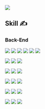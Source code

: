 <!-- <a href="버튼을 눌렀을 때 이동할 링크" target="_blank"><img src="https://img.shields.io/badge/blog-61DAFB?style=flat-square&logo=Hack The Box&logoColor=white"/></a> -->


<a href="https://github.com/devxb/gitanimals">
<img
  src="https://render.gitanimals.org/farms/hooeee"
/>
</a>


<!-- ## 🫠 Interview



![](https://img1.daumcdn.net/thumb/R1280x0/?fname=http://t1.daumcdn.net/brunch/service/user/5xeg/image/Ys8IiH_K2I6bqYATXAMvomg7RKg.png) -->

## Skill ✍️


### Back-End

<a><img src="https://img.shields.io/badge/kotlin-7F52FF?style=flat-square&logo=kotlin&logoColor=white"/></a>
<a><img src="https://img.shields.io/badge/java-007396?style=flat-square&logo=java&logoColor=white"/></a>
<a><img src="https://img.shields.io/badge/Spring Boot-6DB33F?style=flat-square&logo=Spring Boot&logoColor=white"/></a>
<a><img src="https://img.shields.io/badge/Spring Data-6DB33F?style=flat-square&logo=Spring Boot&logoColor=white"/></a>
<a><img src="https://img.shields.io/badge/Spring Cloud-6DB33F?style=flat-square&logo=Spring Boot&logoColor=white"/></a>
<a><img src="https://img.shields.io/badge/Gradle-02303A?style=flat-square&logo=Gradle&logoColor=**white**"/></a>

<a><img src="https://img.shields.io/badge/.net-512BD4?style=flat-square&logo=csharp&logoColor=white"/></a>
<a><img src="https://img.shields.io/badge/ASP core-0078D7?style=flat-square&logo=microsoftedge&logoColor=white"/></a>
<a><img src="https://img.shields.io/badge/TypeScript-262627?style=flat-square&logo=TypeScript&logoColor=white"/></a>

<a><img src="https://img.shields.io/badge/apache kafka-231F20?style=flat-square&logo=apachekafka&logoColor=white"/></a>
<a><img src="https://img.shields.io/badge/Rabbit mq-FF6600?style=flat-square&logo=rabbitmq&logoColor=white"/></a>
<a><img src="https://img.shields.io/badge/gRPC-000000?style=flat-square&logo=hubspot&logoColor=white"/></a>

<a><img src="https://img.shields.io/badge/redis-DC382D?style=flat-square&logo=redis&logoColor=white"/></a>
<a><img src="https://img.shields.io/badge/postgresql-4169E1?style=flat-square&logo=postgresql&logoColor=white"/></a>
<a><img src="https://img.shields.io/badge/SQL Server-CC2927?style=flat-square&logo=microsoftsqlserver&logoColor=white"/></a>

<a><img src="https://img.shields.io/badge/docker Compose-2496ED?style=flat-square&logo=docker&logoColor=white"/></a>
<a><img src="https://img.shields.io/badge/grafana-F46800?style=flat-square&logo=grafana&logoColor=white"/></a>
<a><img src="https://img.shields.io/badge/prometheus-E6522C?style=flat-square&logo=prometheus&logoColor=white"/></a> 

<!--
<a><img src="https://img.shields.io/badge/Spring Boot-6DB33F?style=flat-square&logo=Spring Boot&logoColor=white"/></a>
<a><img src="https://img.shields.io/badge/Spring Data-6DB33F?style=flat-square&logo=Spring Boot&logoColor=white"/></a>
<a><img src="https://img.shields.io/badge/Spring Cloud-6DB33F?style=flat-square&logo=Spring Boot&logoColor=white"/></a> -->


<!-- <a><img src="https://img.shields.io/badge/Javascript-F7DF1E?style=flat-square&logo=JavaScript&logoColor=white"/></a> -->

<a><img src="https://img.shields.io/badge/TypeScript-262627?style=flat-square&logo=TypeScript&logoColor=white"/></a>
<a><img src="https://img.shields.io/badge/React-61DAFB?style=flat-square&logo=react&logoColor=white"/></a>
<a><img src="https://img.shields.io/badge/Vue-4FC08D?style=flat-square&logo=Vue.js&logoColor=white"/></a>

<!-- <a><img src="https://img.shields.io/badge/npm-CB3837?style=flat-square&logo=NPM&logoColor=white"/></a> -->
<!-- <a><img src="https://img.shields.io/badge/MUi-007FFF?style=flat-square&logo=mui&logoColor=white"/></a> -->
<!-- <a><img src="https://img.shields.io/badge/Vuetify-1867C0?style=flat-square&logo=Vuetify&logoColor=white"/></a> -->

<!-- <a><img src="https://img.shields.io/badge/Amazon AWS-232F3E?style=flat-square&logo=Amazon AWS&logoColor=white"/></a>
<a><img src="https://img.shields.io/badge/Azure DevOps-0078D7?style=flat-square&logo=Azure DevOps&logoColor=white"/></a> -->

<!--

<배지>
1. https://simpleicons.org/
2. https://shields.io/

<repo Card>
1. https://github.com/anuraghazra/github-readme-stats/blob/master/themes/README.md
2.
**hooeee/hooeee** is a ✨ _special_ ✨ repository because its `README.md` (this file) appears on your GitHub profile.

Here are some ideas to get you started:

- 🔭 I’m currently working on ...
- 🌱 I’m currently learning ...
- 👯 I’m looking to collaborate on ...
- 🤔 I’m looking for help with ...
- 💬 Ask me about ...
- 📫 How to reach me: ...
- 😄 Pronouns: ...
- ⚡ Fun fact: ...
-->
